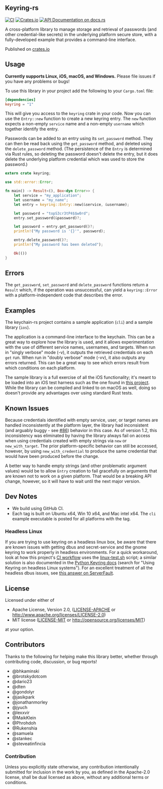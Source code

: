 ## Keyring-rs
[![CI](https://github.com/hwchen/keyring-rs/workflows/ci/badge.svg)](https://github.com/hwchen/keyring-rs/actions?query=workflow%3Aci)
[![Crates.io](https://img.shields.io/crates/v/keyring.svg?style=flat-square)](https://crates.io/crates/keyring)
[![API Documentation on docs.rs](https://docs.rs/keyring/badge.svg)](https://docs.rs/keyring)

A cross-platform library to manage storage and retrieval of passwords (and other credential-like secrets) in the underlying platform secure store, with a fully-developed example that provides a command-line interface.

Published on [crates.io](https://crates.io/crates/keyring)

## Usage

__Currently supports Linux, iOS, macOS, and Windows.__ Please file issues if you have any problems or bugs!

To use this library in your project add the following to your `Cargo.toml` file:

```toml
[dependencies]
keyring = "1"
```

This will give you access to the `keyring` crate in your code. Now you can use  the `Entry::new` function to create a new keyring entry. The `new` function expects a non-empty `service` name and a non-empty `username` which together identify the entry.

Passwords can be added to an entry using its `set_password` method.  They can then be read back using the `get_password` method, and deleted using the `delete_password` method.  (The persistence of the `Entry` is determined via Rust rules, so deleting the password doesn't delete the entry, but it does delete the underlying platform credential which was used to store the password.)

```rust
extern crate keyring;

use std::error::Error;

fn main() -> Result<(), Box<dyn Error>> {
    let service = "my_application";
    let username = "my_name";
    let entry = keyring::Entry::new(&service, &username);

    let password = "topS3cr3tP4$$w0rd";
    entry.set_password(&password)?;

    let password = entry.get_password()?;
    println!("My password is '{}'", password);

    entry.delete_password()?;
    println!("My password has been deleted");

    Ok(())
}
```

## Errors

The `get_password`, `set_password` and `delete_password` functions return a `Result` which, if the operation was unsuccessful, can yield a `keyring::Error` with a platform-independent code that describes the error.

## Examples

The keychain-rs project contains a sample application (`cli`) and a sample library (`ios`).

The application is a command-line interface to the keychain.  This can be a great way to explore how the library is used, and it allows experimentation with the use of different service names, usernames, and targets.  When run in "singly verbose" mode (-v), it outputs the retrieved credentials on each `get` run.  When run in "doubly verbose" mode (-vv), it also outputs any errors returned.  This can be a great way to see which errors result from which conditions on each platform.

The sample library is a full exercise of all the iOS functionality; it's meant to be loaded into an iOS test harness such as the one found in [this project](https://github.com/brotskydotcom/rust-on-ios). While the library can be compiled and linked to on macOS as well, doing so doesn't provide any advantages over using standard Rust tests.

## Known Issues

Because credentials identified with empty service, user, or target names are handled inconsistently at the platform layer, the library had inconsistent (and arguably buggy - see [#86](https://github.com/hwchen/keyring-rs/issues/86)) behavior in this case.  As of version 1.2, this inconsistency was eliminated by having the library always fail on access when using credentials created with empty strings via `new` or `new_with_target`.  The prior platform-specific behavior can still be accessed, however, by using `new_with_credential` to produce the same credential that would have been produced before the change.

A better way to handle empty strings (and other problematic argument values) would be to allow `Entry` creation to fail gracefully on arguments that are known not to work on a given platform.  That would be a breaking API change, however, so it will have to wait until the next major version.

## Dev Notes

* We build using GitHub CI.
* Each tag is built on Ubuntu x64, Win 10 x64, and Mac intel x64.  The `cli` example executable is posted for all platforms with the tag.

### Headless Linux

If you are trying to use keyring on a headless linux box, be aware that there are known issues with getting dbus and secret-service and the gnome keyring to work properly in headless environments.  For a quick workaround, look at how this project's [CI workflow](https://github.com/hwchen/keyring-rs/blob/master/.github/workflows/build.yaml) uses the [linux-test.sh](https://github.com/hwchen/keyring-rs/blob/master/linux-test.sh) script; a similar solution is also documented in the [Python Keyring docs](https://pypi.org/project/keyring/) (search for "Using Keyring on headless Linux systems").  For an excellent treatment of all the headless dbus issues, see [this answer on ServerFault](https://serverfault.com/a/906224/79617).

## License

Licensed under either of

* Apache License, Version 2.0, ([LICENSE-APACHE](LICENSE-APACHE) or http://www.apache.org/licenses/LICENSE-2.0)
* MIT license ([LICENSE-MIT](LICENSE-MIT) or http://opensource.org/licenses/MIT)

at your option.

## Contributors
Thanks to the following for helping make this library better, whether through contributing code, discussion, or bug reports!

- @bhkaminski
- @brotskydotcom
- @dario23
- @dten
- @gondolyr
- @jasikpark
- @jonathanmorley
- @jyuch
- @lexxvir
- @MaikKlein
- @Phrohdoh
- @Rukenshia
- @samuela
- @stankec
- @steveatinfincia

### Contribution

Unless you explicitly state otherwise, any contribution intentionally submitted for inclusion in the work by you, as defined in the Apache-2.0 license, shall be dual licensed as above, without any additional terms or conditions.

